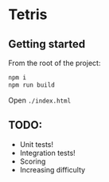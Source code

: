 # Tetris

## Getting started

From the root of the project:

```bash
npm i
npm run build
```

Open `./index.html`

## TODO:

- Unit tests!
- Integration tests!
- Scoring
- Increasing difficulty
